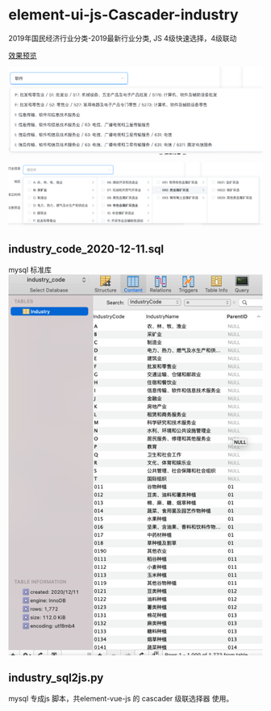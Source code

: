 # element-ui-js-Cascader-industry
2019年国民经济行业分类-2019最新行业分类, JS 4级快速选择，4级联动

[效果预览](https://codepen.io/benma9/pen/GRjNydQ)

![png1](https://raw.githubusercontent.com/benma9/element-ui-js-Cascader-industry/main/%E6%88%AA%E5%B1%8F2020-12-11%20%E4%B8%8B%E5%8D%884.53.59.png)

![png2](https://raw.githubusercontent.com/benma9/element-ui-js-Cascader-industry/main/%E6%88%AA%E5%B1%8F2020-12-11%20%E4%B8%8B%E5%8D%884.54.19.png)


## industry_code_2020-12-11.sql
mysql 标准库
![png3](https://github.com/benma9/element-ui-js-Cascader-industry/blob/main/%E6%88%AA%E5%B1%8F2020-12-11%20%E4%B8%8B%E5%8D%885.00.57.png)

## industry_sql2js.py
mysql 专成js 脚本，共element-vue-js 的 cascader 级联选择器 使用。

